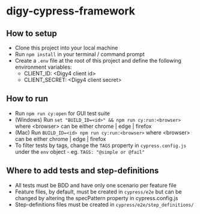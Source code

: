 # digy-cypress-framework
## How to setup
* Clone this project into your local machine
* Run `npm install` in your terminal / command prompt
* Create a `.env` file at the root of this project and define the following environment variables:
  * CLIENT_ID: \<Digy4 client id>
  * CLIENT_SECRET: \<Digy4 client secret>

## How to run
* Run `npm run cy:open` for GUI test suite
* (Windows) Run `set "BUILD_ID=<id>" && npm run cy:run:<browser>` where \<browser> can be either chrome | edge | firefox 
* (Mac) Run `BUILD_ID=<id> npm run cy:run:<browser>` where \<browser> can be either chrome | edge | firefox
* To filter tests by tags, change the `TAGS` property in `cypress.config.js` under the `env` object - eg. `TAGS: "@simple or @fail"`

## Where to add tests and step-definitions
* All tests must be BDD and have only one scenario per feature file
* Feature files, by default, must be created in `cypress/e2e` but can be changed by altering the specPattern property in cypress.config.js
* Step-definitions files must be created in `cypress/e2e/step_definitions/`
